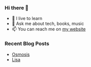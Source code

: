 ### Hi there 👋

- 🌱 I live to learn
- 💬 Ask me about tech, books, music
- 📫 You can reach me on [my website](https://mrcis.me/contact)
















### Recent Blog Posts

* [Osmosis](https://mrcis.me/Osmosis)
* [Lisa](https://mrcis.me/Lisa)






